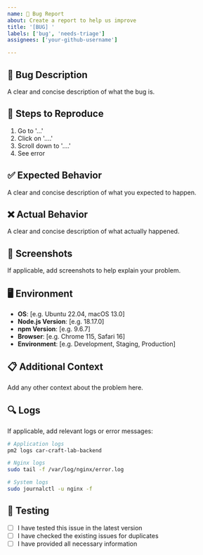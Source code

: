 ```yaml
---
name: 🐛 Bug Report
about: Create a report to help us improve
title: '[BUG] '
labels: ['bug', 'needs-triage']
assignees: ['your-github-username']

---
```


## 🐛 Bug Description
A clear and concise description of what the bug is.

## 🔄 Steps to Reproduce
1. Go to '...'
2. Click on '....'
3. Scroll down to '....'
4. See error

## ✅ Expected Behavior
A clear and concise description of what you expected to happen.

## ❌ Actual Behavior
A clear and concise description of what actually happened.

## 📸 Screenshots
If applicable, add screenshots to help explain your problem.

## 🖥️ Environment
- **OS**: [e.g. Ubuntu 22.04, macOS 13.0]
- **Node.js Version**: [e.g. 18.17.0]
- **npm Version**: [e.g. 9.6.7]
- **Browser**: [e.g. Chrome 115, Safari 16]
- **Environment**: [e.g. Development, Staging, Production]

## 📋 Additional Context
Add any other context about the problem here.

## 🔍 Logs
If applicable, add relevant logs or error messages:

```bash
# Application logs
pm2 logs car-craft-lab-backend

# Nginx logs
sudo tail -f /var/log/nginx/error.log

# System logs
sudo journalctl -u nginx -f
```

## 🧪 Testing
- [ ] I have tested this issue in the latest version
- [ ] I have checked the existing issues for duplicates
- [ ] I have provided all necessary information 